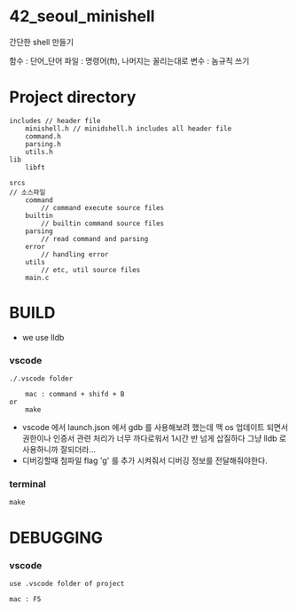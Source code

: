 # 42_seoul_minishell
간단한 shell 만들기

함수    : 단어_단어
파일    : 명령어(ft), 나머지는 꼴리는대로
변수    : 놈규칙 쓰기




# Project directory

```
includes // header file
    minishell.h // minidshell.h includes all header file
    command.h
    parsing.h
    utils.h
lib
    libft

srcs
// 소스파일
    command
        // command execute source files
    builtin
        // builtin command source files
    parsing
        // read command and parsing
    error
        // handling error
    utils
        // etc, util source files
    main.c 
```


# BUILD

- we use lldb

### vscode 
```
./.vscode folder

    mac : command + shifd + B
or
    make
```
- vscode 에서 launch.json 에서 gdb 를 사용해보려 했는데 맥 os 업데이트 되면서 권한이나 인증서 관련 처리가 너무 까다로워서 1시간 반 넘게 삽질하다 그냥 lldb 로 사용하니까 잘되더라...
- 디버깅할때 첨파일 flag 'g' 를 추가 시켜줘서 디버깅 정보를 전달해줘야한다.
### terminal
``` 
make 
```

# DEBUGGING

### vscode
```
use .vscode folder of project

mac : F5
```